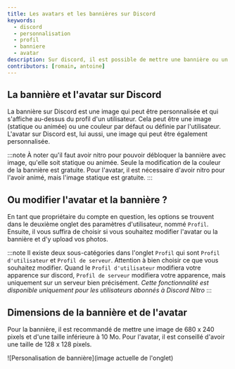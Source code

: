 ```yaml
---
title: Les avatars et les bannières sur Discord
keywords:
  - discord
  - personnalisation
  - profil
  - banniere
  - avatar
description: Sur discord, il est possible de mettre une bannière ou un avatar personnalisé sur son profil. Découvrez comment. 
contributors: [romain, antoine]
---
```

## La bannière et l'avatar sur Discord
La bannière sur Discord est une image qui peut être personnalisée et qui s'affiche au-dessus du profil d'un utilisateur. Cela peut être une image (statique ou animée) ou une couleur par défaut ou définie par l'utilisateur. L'avatar sur Discord est, lui aussi, une image qui peut être également personnalisée.

:::note À noter qu'il faut avoir nitro pour pouvoir débloquer la bannière avec image, qu'elle soit statique ou animée. Seule la modification de la couleur de la bannière est gratuite. Pour l'avatar, il est nécessaire d'avoir nitro pour l'avoir animé, mais l'image statique est gratuite. :::

## Ou modifier l'avatar et la bannière ?
En tant que propriétaire du compte en question, les options se trouvent dans le deuxième onglet des paramètres d'utilisateur, nommé `Profil`. Ensuite, il vous suffira de choisir si vous souhaitez modifier l'avatar ou la bannière et d'y upload vos photos. 

:::note Il existe deux sous-catégories dans l'onglet `Profil` qui sont `Profil d'utilisateur` et `Profil de serveur`. Attention à bien choisir ce que vous souhaitez modifier. Quand le `Profil d'utilisateur` modifiera votre apparence sur discord, `Profil de serveur` modifiera votre apparence, mais uniquement sur un serveur bien précisément. *Cette fonctionnalité est disponible uniquement pour les utilisateurs abonnés à Discord Nitro* :::

## Dimensions de la bannière et de l'avatar
Pour la bannière, il est recommandé de mettre une image de 680 x 240 pixels et d'une taille inférieure à 10 Mo. Pour l'avatar, il est conseillé d'avoir une taille de 128 x 128 pixels.

![Personalisation de bannière](image actuelle de l'onglet)
